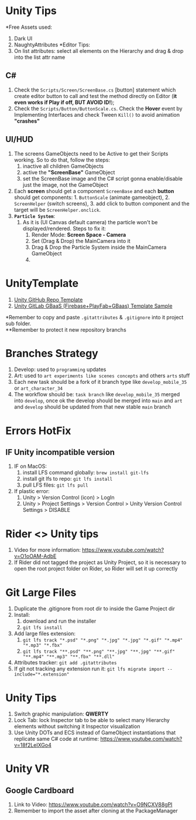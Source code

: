 # Unity Tips
*Free Assets used:
1. Dark UI
2. NaughtyAttributes
*Editor Tips:
1. On list attributes: select all elements on the Hierarchy and drag & drop into the list attr name


## C#
1. Check the `Scripts/Screen/ScreenBase.cs` [button] statement which create editor button to call and test the method directly on Editor (**it even works if Play if off, BUT AVOID ID!**);
2. Check the `Scripts/Button/ButtonScale.cs`. Check the **Hover** event by Implementing Interfaces and check Tween `Kill()` to avoid animation **"crashes"**

## UI/HUD
1. The screens GameObjects need to be Active to get their Scripts working. So to do that, follow the steps:
   1. inactive all children GameObjects
   2. active the **"ScreenBase"** GameObject
   3. set the ScreenBase image and the C# script gonna enable/disable just the image, not the GameObject
2. Each **screen** should get a component `ScreenBase` and each **button** should get components: 1. `ButtonScale` (animate gameobject), 2. `ScreenHelper` (switch screens), 3. add click to button component and the target will be `ScreenHelper.onclick`.
3. **`Particle System`**:
   1. As it is (UI Canvas default camera) the particle won't be displayed/rendered. Steps to fix it:
      1. Render Mode: **Screen Space - Camera**
      2. Set (Drag & Drop) the MainCamera into it
      3. Drag & Drop the Particle System inside the MainCamera GameObject
      4. 


# UnityTemplate
1. [Unity GitHub Repo Template](https://github.com/TonGarcia/UnityTemplate)
2. [Unity GitLab GBaaS (Firebase+PlayFab+GBaas) Template Sample](https://gitlab.com/kpihunters/GBaaS/unity-gbaas-template)

*Remember to copy and paste `.gitattributes` & `.gitignore` into it project sub folder.    
**Remember to protect it new repository branchs

# Branches Strategy
1. Develop: used to `programming` updates
2. Art: used to `art experiments like scenes concepts` and others `arts` stuff
3. Each new task should be a fork of it branch type like `develop_mobile_35` or `art_character_34`
4. The workflow should be: `task branch` like `develop_mobile_35` merged into `develop`, once ok the develop should be merged into `main` and `art` and `develop` should be updated from that new stable `main` branch

# Errors HotFix

## IF Unity incompatible version
1. IF on MacOS:
   1. install LFS command globally: `brew install git-lfs`
   2. install git lfs to repo: `git lfs install`
   3. pull LFS files: `git lfs pull`
1. If plastic error:
   1. Unity > Version Control (icon) > LogIn
   2. Unity > Project Settings > Version Control > Unity Version Control Settings > DISABLE

# Rider <> Unity tips
1. Video for more information: https://www.youtube.com/watch?v=O1oOAM-AdbE
2. If Rider did not tagged the project as Unity Project, so it is necessary to open the root project folder on Rider, so Rider will set it up correctly

# Git Large Files

1. Duplicate the .gitignore from root dir to inside the Game Project dir
2. Install: 
   1. download and run the installer
   2. `git lfs install`
3. Add large files extension: 
   1. `git lfs track "*.psd" "*.png" "*.jpg" "*.jpg" "*.gif" "*.mp4" "*.mp3" "*.fbx"`
   2. `git lfs track "**.psd" "**.png" "**.jpg" "**.jpg" "**.gif" "**.mp4" "**.mp3" "**.fbx" "**.dll"`
4. Attributes tracker: `git add .gitattributes`
5. If git not tracking any extension run it: `git lfs migrate import --include="*.extension"`

# Unity Tips
1. Switch graphic manipulation: **QWERTY**
2. Lock Tab: lock Inspector tab to be able to select many Hierarchy elements without switching it Inspector visualization
3. Use Unity DOTs and ECS instead of GameObject instantiations that replicate same C# code at runtime: https://www.youtube.com/watch?v=18f2LeIXGo4

# Unity VR

## Google Cardboard

1. Link to Video: https://www.youtube.com/watch?v=O9NCXV88gPI
2. Remember to import the asset after cloning at the PackageManager
